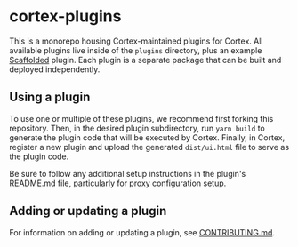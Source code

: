 # cortex-plugins

This is a monorepo housing Cortex-maintained plugins for Cortex. All available plugins live inside of the `plugins` directory, plus an example [Scaffolded](https://www.cortex.io/products/scaffolder) plugin. Each plugin is a separate package that can be built and deployed independently.

## Using a plugin

To use one or multiple of these plugins, we recommend first forking this repository. Then, in the desired plugin subdirectory, run `yarn build` to generate the plugin code that will be executed by Cortex. Finally, in Cortex, register a new plugin and upload the generated `dist/ui.html` file to serve as the plugin code.

Be sure to follow any additional setup instructions in the plugin's README.md file, particularly for proxy configuration setup.

## Adding or updating a plugin

For information on adding or updating a plugin, see [CONTRIBUTING.md](./CONTRIBUTING.md).
